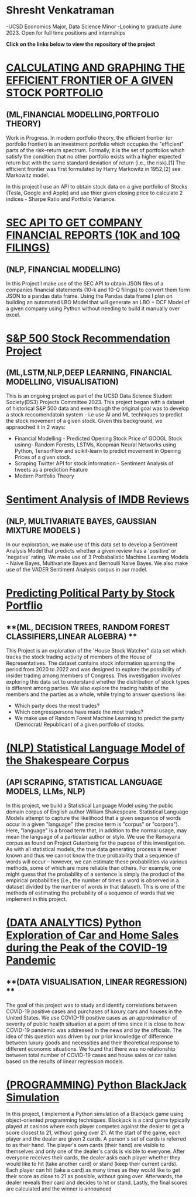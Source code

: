 # Shresht Venkatraman
-UCSD Economics Major, Data Science Minor
-Looking to graduate June 2023. Open for full time positions and internships



**Click on the links below to view the repository of the project**

# [CALCULATING AND GRAPHING THE EFFICIENT FRONTIER OF A GIVEN STOCK PORTFOLIO](https://github.com/Shrsht/Graphing-Efficient-Frontier)
## **(ML,FINANCIAL MODELLING,PORTFOLIO THEORY)**
Work in Progress. In modern portfolio theory, the efficient frontier (or portfolio frontier) is an investment portfolio which occupies the "efficient" parts of the risk–return spectrum. Formally, it is the set of portfolios which satisfy the condition that no other portfolio exists with a higher expected return but with the same standard deviation of return (i.e., the risk).[1] The efficient frontier was first formulated by Harry Markowitz in 1952;[2] see Markowitz model.

In this project I use an API to obtain stock data on a give portfolio of Stocks (Tesla, Google and Apple) and use thier given closing price to calculate 2 indices - Sharpe Ratio and Portfolio Variance.


# [SEC API TO GET COMPANY FINANCIAL REPORTS (10K and 10Q FILINGS)](https://github.com/Shrsht/Parsing-Financial-Statements-with-Python)
## **(NLP, FINANCIAL MODELLING)**
In this Project I make use of the SEC API to obtain JSON files of a companies financial statements (10-k and 10-Q filings) to convert them form JSON to a pandas data frame. Using the Pandas data frame I plan on building an automated LBO Model that will generate an LBO + DCF Model of a given company using Python without needing to build it manually over excel.

# [S&P 500 Stock Recommendation Project](https://github.com/Shrsht/LSTM-Google-Stock-Prediction)
## **(ML,LSTM,NLP,DEEP LEARNING, FINANCIAL MODELLING, VISUALISATION)**
This is an ongoing project as part of the UCSD Data Science Student Society(DS3) Projects Committee 2023. This project began with a dataset of historical  S&P 500 data and even though the original goal was to develop a stock reccomendatoin system - i.e use AI and ML techniques to predict the stock movement of a given stock. Given this background, we appraoched it in 2 ways:
* Financial Modelling - Predicted Opening Stock Price of GOOGL Stock usinng- Random Forests, LSTMs, Koopman Neural Networks using Python, TensorFlow and scikit-learn to predict movement in Opening Prices of a given stock.
* Scraping Twitter API for stock information - Sentiment Analysis of tweets as a prediction Feature
* Modern Portfolio Theory

# [Sentiment Analysis of IMDB Reviews](https://github.com/Shrsht/IMDB_Sentiment_Analysis)
## **(NLP, MULTIVARIATE BAYES, GAUSSIAN MIXTURE MODELS )**
In our exploration, we make use of this data set to develop a Sentiment Analysis Model that predicts whether a given review has a 'positive' or 'negative' rating. We make use of 3 Probabalistic Machine Learning Models - Naive Bayes, Multivariate Bayes and Bernoulli Naive Bayes. We also make use of the VADER Sentiment Analysis corpus in our model.  


# [Predicting Political Party by Stock Portflio](https://github.com/Shrsht/Stock-Trades-by-Members-of-the-US-House-of-Representatives.git)
## **(ML, DECISION TREES, RANDOM FOREST CLASSIFIERS,LINEAR ALGEBRA) **
This Project is an exploration of the 'House Stock Watcher" data set which tracks the stock trading activity of members of the House of Representatives. The dataset contains stock information spanning the period from 2020 to 2022 and was designed to explore the possibility of insider trading among members of Congress. 
This investigation involves exploring this data set to understand whether the distribution of stock types is different among parties. We also explore the trading habits of the members and the parties as a whole, while trying to answer questions like:
* Which party does the most trades?
* Which congresspersons have made the most trades? 
* We make use of Random Forest Machine Learning to predict the party (Democrat/ Republican) of a given portfolio of stocks. 

# [(NLP) Statistical Language Model of the Shakespeare Corpus](https://github.com/Shrsht/Statistical-Language-Model-of-the-Ramayana)
## (API SCRAPING, STATISTICAL LANGUAGE MODELS, LLMs, NLP)
In this project, we build a Statistical Language Model using the public domain corpus of English author William Shakespeare. Statistical Language Models attempt to capture the likelihood that a given sequence of words occur in a given "language" (the precise term is "corpus" or "corpora"). Here, "language" is a broad term that, in addition to the normal usage, may mean the language of a particular author or style. We use the Ramayana corpus as found on Project Gutenberg for the pupose of this investigation. As with all statistical models, the true data generating process is never known and thus we cannot know the true probability that a sequence of words will occur – however, we can estimate these probabilities via various methods, some of which are more reliable than others. For example, one might guess that the probability of a sentence is simply the product of the empirical probabilities (i.e., the number of times a word is observed in a dataset divided by the number of words in that dataset). This is one of the methods of estimating the probability of a sequence of words that we implement in this project.


# [(DATA ANALYTICS) Python Exploration of Car and Home Sales during the Peak of the COVID-19 Pandemic](https://github.com/Shrsht/Analysis-of-Luxury-Car-Sales-During-Covid)
## **(DATA VISUALISATION, LINEAR REGRESSION) **
The goal of this project was to study and identify correlations between COVID-19 positive cases and purchases of luxury cars and houses in the United States. We use COVID-19 positive cases as an approximation of severity of public health situation at a point of time since it is close to how COVID-19 pandemic was addressed in the news and by the officials. The idea of this question was driven by our prior knowledge of difference between luxury goods and necessities and their theoretical response to different economic situations. We found that there was no relationship between total number of COVID-19 cases and house sales or car sales based on the results of linear regression models.


# [(PROGRAMMING) Python BlackJack Simulation](https://github.com/Shrsht/Python-BlackJack-Simulation)
In this project, I implement a Python simulation of a Blackjack game using object-oriented programming techniques. Blackjack is a card game typically played at casinos where each player competes against the dealer to get a score closest to 21, without going over 21. At the start of the game, each player and the dealer are given 2 cards. A person's set of cards is referred to as their hand. The player's own cards (their hand) are visible to themselves and only one of the dealer's cards is visible to everyone. After everyone receives their cards, the dealer asks each player whether they would like to hit (take another card) or stand (keep their current cards). Each player can hit (take a card) as many times as they would like to get their score as close to 21 as possible, without going over. Afterwards, the dealer reveals their card and decides to hit or stand. Lastly, the final scores are calculated and the winner is announced


